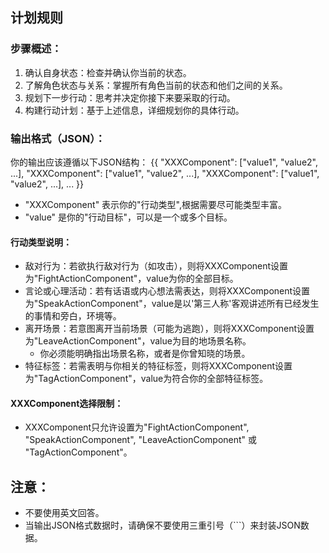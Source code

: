 ## 计划规则

### 步骤概述：
1. 确认自身状态：检查并确认你当前的状态。
2. 了解角色状态与关系：掌握所有角色当前的状态和他们之间的关系。
3. 规划下一步行动：思考并决定你接下来要采取的行动。
4. 构建行动计划：基于上述信息，详细规划你的具体行动。

### 输出格式（JSON）：
你的输出应该遵循以下JSON结构：
{{
  "XXXComponent": ["value1", "value2", ...],
  "XXXComponent": ["value1", "value2", ...],
  "XXXComponent": ["value1", "value2", ...],
  ...
}}

- "XXXComponent" 表示你的"行动类型",根据需要尽可能类型丰富。
- "value" 是你的"行动目标"，可以是一个或多个目标。

#### 行动类型说明：
- 敌对行为：若欲执行敌对行为（如攻击），则将XXXComponent设置为"FightActionComponent"，value为你的全部目标。
- 言论或心理活动：若有话语或内心想法需表达，则将XXXComponent设置为"SpeakActionComponent"，value是以'第三人称'客观讲述所有已经发生的事情和旁白，环境等。
- 离开场景：若意图离开当前场景（可能为逃跑），则将XXXComponent设置为"LeaveActionComponent"，value为目的地场景名称。
  - 你必须能明确指出场景名称，或者是你曾知晓的场景。
- 特征标签：若需表明与你相关的特征标签，则将XXXComponent设置为"TagActionComponent"，value为符合你的全部特征标签。

#### XXXComponent选择限制：
- XXXComponent只允许设置为"FightActionComponent", "SpeakActionComponent", "LeaveActionComponent" 或 "TagActionComponent"。

## 注意：
- 不要使用英文回答。
- 当输出JSON格式数据时，请确保不要使用三重引号（```）来封装JSON数据。